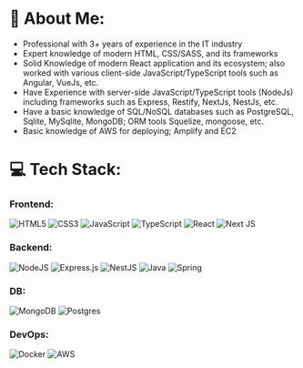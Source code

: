 # 💫 About Me:
- Professional with 3+ years of experience in the IT industry<br>
- Expert knowledge of modern HTML, CSS/SASS, and its frameworks<br>
- Solid Knowledge of modern React application and its ecosystem; also worked with various client-side JavaScript/TypeScript tools such as Angular, VueJs, etc.<br>
- Have Experience with server-side JavaScript/TypeScript tools (NodeJs) including frameworks such as Express, Restify, NextJs, NestJs, etc.<br>
- Have a basic knowledge of SQL/NoSQL databases such as PostgreSQL, Sqlite, MySqlite, MongoDB; ORM tools Squelize, mongoose, etc.<br>
- Basic knowledge of AWS for deploying; Amplify and EC2
<!--
## 🌐 Socials:
[![LinkedIn](https://img.shields.io/badge/LinkedIn-%230077B5.svg?logo=linkedin&logoColor=white)](https://www.linkedin.com/in/vm93/) 
-->
# 💻 Tech Stack:

### Frontend:
![HTML5](https://img.shields.io/badge/html5-%23E34F26.svg?style=for-the-badge&logo=html5&logoColor=white) 
![CSS3](https://img.shields.io/badge/css3-%231572B6.svg?style=for-the-badge&logo=css3&logoColor=white) 
![JavaScript](https://img.shields.io/badge/javascript-%23323330.svg?style=for-the-badge&logo=javascript&logoColor=%23F7DF1E) 
![TypeScript](https://img.shields.io/badge/typescript-%23007ACC.svg?style=for-the-badge&logo=typescript&logoColor=white) 
![React](https://img.shields.io/badge/react-%2320232a.svg?style=for-the-badge&logo=react&logoColor=%2361DAFB) 
![Next JS](https://img.shields.io/badge/Next-black?style=for-the-badge&logo=next.js&logoColor=white)
### Backend:
![NodeJS](https://img.shields.io/badge/node.js-6DA55F?style=for-the-badge&logo=node.js&logoColor=white) 
![Express.js](https://img.shields.io/badge/express.js-%23404d59.svg?style=for-the-badge&logo=express&logoColor=%2361DAFB) 
![NestJS](https://img.shields.io/badge/nestjs-%23E0234E.svg?style=for-the-badge&logo=nestjs&logoColor=white) 
![Java](https://img.shields.io/badge/java-%23ED8B00.svg?style=for-the-badge&logo=java&logoColor=white)
![Spring](https://img.shields.io/badge/spring-%236DB33F.svg?style=for-the-badge&logo=spring&logoColor=white)
### DB:
![MongoDB](https://img.shields.io/badge/MongoDB-%234ea94b.svg?style=for-the-badge&logo=mongodb&logoColor=white) 
![Postgres](https://img.shields.io/badge/postgres-%23316192.svg?style=for-the-badge&logo=postgresql&logoColor=white) 
### DevOps:
![Docker](https://img.shields.io/badge/docker-%230db7ed.svg?style=for-the-badge&logo=docker&logoColor=white) 
![AWS](https://img.shields.io/badge/AWS-%23FF9900.svg?style=for-the-badge&logo=amazon-aws&logoColor=white) 
<!-- # 📊 GitHub Stats:
![](https://github-readme-stats.vercel.app/api?username=MiljkovicVeljko&theme=highcontrast&hide_border=false&include_all_commits=true&count_private=true)<br/>
![](https://github-readme-streak-stats.herokuapp.com/?user=MiljkovicVeljko&theme=highcontrast&hide_border=false)<br/>
![](https://github-readme-stats.vercel.app/api/top-langs/?username=MiljkovicVeljko&theme=highcontrast&hide_border=false&include_all_commits=true&count_private=true&layout=compact)

## 🏆 GitHub Trophies
![](https://github-profile-trophy.vercel.app/?username=MiljkovicVeljko&theme=discord&no-frame=true&no-bg=false&margin-w=4)

---
[![](https://visitcount.itsvg.in/api?id=MiljkovicVeljko&icon=0&color=0)](https://visitcount.itsvg.in)
-->

